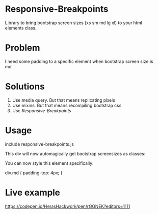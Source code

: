 # Responsive-Breakpoints
Library to bring bootstrap screen sizes (xs sm md lg xl) to your html elements class.

# Problem
I need some padding to a specific element when bootstrap screen size is md

# Solutions

1. Use media query. But that means replicating pixels
2. Use mixins. But that means recompiling bootstrap css
3. Use *Responsive-Breakpoints*

# Usage

include responsive-breakpoints.js

<div class="responsive-breakpoints"></div>

This div will now automagically get bootstrap screensizes as classes:

<div class="responsive-breakpoints xs"></div>
<div class="responsive-breakpoints sm"></div>
<div class="responsive-breakpoints md"></div>
<div class="responsive-breakpoints lg"></div>
<div class="responsive-breakpoints xl"></div>

You can now style this element specifically:

div.md {
  padding-top: 4px;
}

# Live example

https://codepen.io/HerasHackwork/pen/rGGNEK?editors=1111
